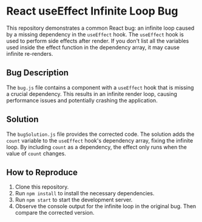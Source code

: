 # React useEffect Infinite Loop Bug

This repository demonstrates a common React bug: an infinite loop caused by a missing dependency in the `useEffect` hook. The `useEffect` hook is used to perform side effects after render. If you don't list all the variables used inside the effect function in the dependency array, it may cause infinite re-renders.

## Bug Description

The `bug.js` file contains a component with a `useEffect` hook that is missing a crucial dependency.  This results in an infinite render loop, causing performance issues and potentially crashing the application.

## Solution

The `bugSolution.js` file provides the corrected code. The solution adds the `count` variable to the `useEffect` hook's dependency array, fixing the infinite loop.  By including `count` as a dependency, the effect only runs when the value of `count` changes.

## How to Reproduce

1. Clone this repository.
2. Run `npm install` to install the necessary dependencies.
3. Run `npm start` to start the development server.
4. Observe the console output for the infinite loop in the original bug. Then compare the corrected version.